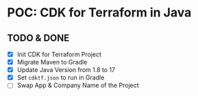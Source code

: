 # POC: CDK for Terraform in Java

## TODO & DONE
- [x] Init CDK for Terraform Project
- [x] Migrate Maven to Gradle
- [x] Update Java Version from 1.8 to 17
- [x] Set `cdktf.json` to run in Gradle
- [ ] Swap App & Company Name of the Project